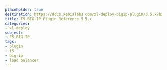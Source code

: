```yaml
---
placeholder: true
destination: https://docs.xebialabs.com/xl-deploy-bigip-plugin/5.5.x/bigipPluginManual.html
title: F5 BIG-IP Plugin Reference 5.5.x
categories:
- xl-deploy
subject:
- F5 BIG-IP
tags:
- plugin
- f5
- big-ip
- load balancer
---
```

